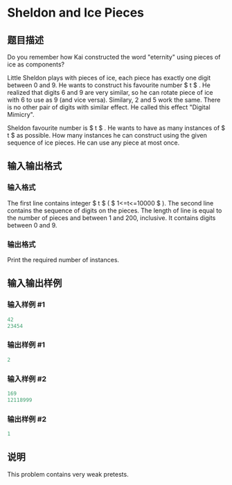 # Sheldon and Ice Pieces

## 题目描述

Do you remember how Kai constructed the word "eternity" using pieces of ice as components?

Little Sheldon plays with pieces of ice, each piece has exactly one digit between 0 and 9. He wants to construct his favourite number $ t $ . He realized that digits 6 and 9 are very similar, so he can rotate piece of ice with 6 to use as 9 (and vice versa). Similary, 2 and 5 work the same. There is no other pair of digits with similar effect. He called this effect "Digital Mimicry".

Sheldon favourite number is $ t $ . He wants to have as many instances of $ t $ as possible. How many instances he can construct using the given sequence of ice pieces. He can use any piece at most once.

## 输入输出格式

### 输入格式

The first line contains integer $ t $ ( $ 1<=t<=10000 $ ). The second line contains the sequence of digits on the pieces. The length of line is equal to the number of pieces and between 1 and 200, inclusive. It contains digits between 0 and 9.

### 输出格式

Print the required number of instances.

## 输入输出样例

### 输入样例 #1

```cpp
42
23454

```
### 输出样例 #1

```cpp
2

```
### 输入样例 #2

```cpp
169
12118999

```
### 输出样例 #2

```cpp
1

```
## 说明

This problem contains very weak pretests.


